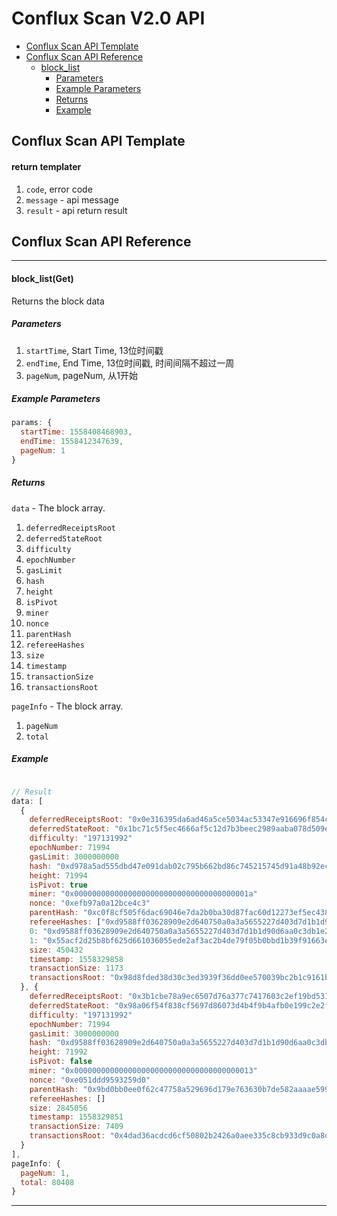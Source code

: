 # Conflux Scan V2.0 API

- [Conflux Scan API Template](#conflux-scan-api-template)
- [Conflux Scan API Reference](#conflux-scan-api-reference)
  - [block_list](#block_list)
    - [Parameters](#parameters)
    - [Example Parameters](#example-parameters)
    - [Returns](#returns)
    - [Example](#example)

## Conflux Scan API Template

#### return templater

1. `code`, error code
2. `message` - api message
3. `result` - api return result

## Conflux Scan API Reference

***

#### block_list(Get)

Returns the block data

##### Parameters
1. `startTime`, Start Time, 13位时间戳
2. `endTime`, End Time, 13位时间戳, 时间间隔不超过一周
3. `pageNum`, pageNum, 从1开始

##### Example Parameters
```js
params: {
  startTime: 1558408468903,
  endTime: 1558412347639,
  pageNum: 1
}
```

##### Returns

`data` - The block array.
1. `deferredReceiptsRoot`
2. `deferredStateRoot`
3. `difficulty`
4. `epochNumber`
5. `gasLimit`
6. `hash`
7. `height`
8. `isPivot`
9. `miner`
10. `nonce`
11. `parentHash`
12. `refereeHashes`
13. `size`
14. `timestamp`
15. `transactionSize`
16. `transactionsRoot`

`pageInfo` - The block array.
1. `pageNum`
2. `total`

##### Example
```js

// Result
data: [
  {
    deferredReceiptsRoot: "0x0e316395da6ad46a5ce5034ac53347e916696f854c09eaf63f905bf1d4db4198"
    deferredStateRoot: "0x1bc71c5f5ec4666af5c12d7b3beec2989aaba078d509e3a116285804d670f1d3"
    difficulty: "197131992"
    epochNumber: 71994
    gasLimit: 3000000000
    hash: "0xd978a5ad555dbd47e091dab02c795b662bd86c745215745d91a48b92ecabbe5e"
    height: 71994
    isPivot: true
    miner: "0x000000000000000000000000000000000000001a"
    nonce: "0xefb97a0a12bce4c3"
    parentHash: "0xc0f8cf505f6dac69046e7da2b0ba30d87fac60d12273ef5ec4380d83d6e91e11"
    refereeHashes: ["0xd9588ff03628909e2d640750a0a3a5655227d403d7d1b1d90d6aa0c3db1e208d",…]
    0: "0xd9588ff03628909e2d640750a0a3a5655227d403d7d1b1d90d6aa0c3db1e208d"
    1: "0x55acf2d25b8bf625d661036055ede2af3ac2b4de79f05b0bbd1b39f91663e353"
    size: 450432
    timestamp: 1558329858
    transactionSize: 1173
    transactionsRoot: "0x98d8fded38d30c3ed3939f36dd0ee570039bc2b1c9161b5fcf0bbc1e18b3c3a4"
  }, {
    deferredReceiptsRoot: "0x3b1cbe78a9ec6507d76a377c7417603c2ef19bd53191ef5a54990d9ec2b438d9"
    deferredStateRoot: "0x98a06f54f838cf5697d86073d4b4f9b4afb0e199c2e2fe0914dac94a252989e9"
    difficulty: "197131992"
    epochNumber: 71994
    gasLimit: 3000000000
    hash: "0xd9588ff03628909e2d640750a0a3a5655227d403d7d1b1d90d6aa0c3db1e208d"
    height: 71992
    isPivot: false
    miner: "0x0000000000000000000000000000000000000013"
    nonce: "0xe051ddd9593259d0"
    parentHash: "0x9bd0bb0ee0f62c47758a529696d179e763630b7de582aaaae5991ce2a5decee9"
    refereeHashes: []
    size: 2845056
    timestamp: 1558329851
    transactionSize: 7409
    transactionsRoot: "0x4dad36acdcd6cf50802b2426a0aee335c8cb933d9c0a8d18747fc7fb83ef1fde"
  }
],
pageInfo: {
  pageNum: 1,
  total: 80408
}
```

***
